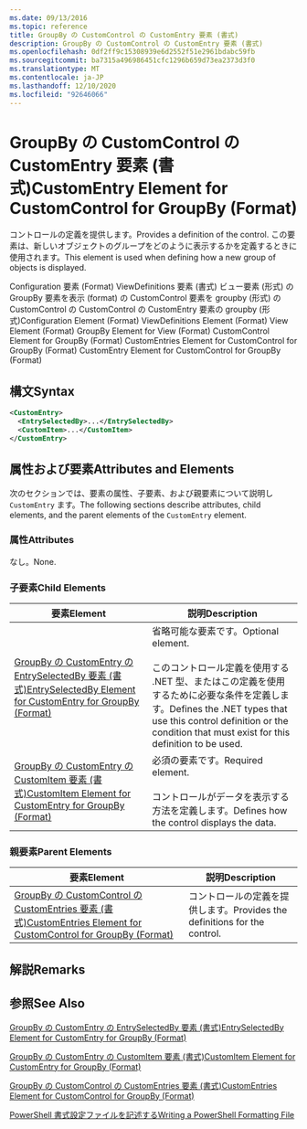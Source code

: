 ```yaml
---
ms.date: 09/13/2016
ms.topic: reference
title: GroupBy の CustomControl の CustomEntry 要素 (書式)
description: GroupBy の CustomControl の CustomEntry 要素 (書式)
ms.openlocfilehash: 0df2ff9c15308939e6d2552f51e2961bdabc59fb
ms.sourcegitcommit: ba7315a496986451cfc1296b659d73ea2373d3f0
ms.translationtype: MT
ms.contentlocale: ja-JP
ms.lasthandoff: 12/10/2020
ms.locfileid: "92646066"
---
```

# <a name="customentry-element-for-customcontrol-for-groupby-format"></a><span data-ttu-id="c31e8-103">GroupBy の CustomControl の CustomEntry 要素 (書式)</span><span class="sxs-lookup"><span data-stu-id="c31e8-103">CustomEntry Element for CustomControl for GroupBy (Format)</span></span>

<span data-ttu-id="c31e8-104">コントロールの定義を提供します。</span><span class="sxs-lookup"><span data-stu-id="c31e8-104">Provides a definition of the control.</span></span> <span data-ttu-id="c31e8-105">この要素は、新しいオブジェクトのグループをどのように表示するかを定義するときに使用されます。</span><span class="sxs-lookup"><span data-stu-id="c31e8-105">This element is used when defining how a new group of objects is displayed.</span></span>

<span data-ttu-id="c31e8-106">Configuration 要素 (Format) ViewDefinitions 要素 (書式) ビュー要素 (形式) の GroupBy 要素を表示 (format) の CustomControl 要素を groupby (形式) の CustomControl の CustomControl の CustomEntry 要素の groupby (形式)</span><span class="sxs-lookup"><span data-stu-id="c31e8-106">Configuration Element (Format) ViewDefinitions Element (Format) View Element (Format) GroupBy Element for View (Format) CustomControl Element for GroupBy (Format) CustomEntries Element for CustomControl for GroupBy (Format) CustomEntry Element for CustomControl for GroupBy (Format)</span></span>

## <a name="syntax"></a><span data-ttu-id="c31e8-107">構文</span><span class="sxs-lookup"><span data-stu-id="c31e8-107">Syntax</span></span>

```xml
<CustomEntry>
  <EntrySelectedBy>...</EntrySelectedBy>
  <CustomItem>...</CustomItem>
</CustomEntry>
```

## <a name="attributes-and-elements"></a><span data-ttu-id="c31e8-108">属性および要素</span><span class="sxs-lookup"><span data-stu-id="c31e8-108">Attributes and Elements</span></span>

<span data-ttu-id="c31e8-109">次のセクションでは、要素の属性、子要素、および親要素について説明し `CustomEntry` ます。</span><span class="sxs-lookup"><span data-stu-id="c31e8-109">The following sections describe attributes, child elements, and the parent elements of the `CustomEntry` element.</span></span>

### <a name="attributes"></a><span data-ttu-id="c31e8-110">属性</span><span class="sxs-lookup"><span data-stu-id="c31e8-110">Attributes</span></span>

<span data-ttu-id="c31e8-111">なし。</span><span class="sxs-lookup"><span data-stu-id="c31e8-111">None.</span></span>

### <a name="child-elements"></a><span data-ttu-id="c31e8-112">子要素</span><span class="sxs-lookup"><span data-stu-id="c31e8-112">Child Elements</span></span>

|<span data-ttu-id="c31e8-113">要素</span><span class="sxs-lookup"><span data-stu-id="c31e8-113">Element</span></span>|<span data-ttu-id="c31e8-114">説明</span><span class="sxs-lookup"><span data-stu-id="c31e8-114">Description</span></span>|
|-------------|-----------------|
|[<span data-ttu-id="c31e8-115">GroupBy の CustomEntry の EntrySelectedBy 要素 (書式)</span><span class="sxs-lookup"><span data-stu-id="c31e8-115">EntrySelectedBy Element for CustomEntry for GroupBy (Format)</span></span>](./entryselectedby-element-for-customentry-for-groupby-format.md)|<span data-ttu-id="c31e8-116">省略可能な要素です。</span><span class="sxs-lookup"><span data-stu-id="c31e8-116">Optional element.</span></span><br /><br /> <span data-ttu-id="c31e8-117">このコントロール定義を使用する .NET 型、またはこの定義を使用するために必要な条件を定義します。</span><span class="sxs-lookup"><span data-stu-id="c31e8-117">Defines the .NET types that use this control definition or the condition that must exist for this definition to be used.</span></span>|
|[<span data-ttu-id="c31e8-118">GroupBy の CustomEntry の CustomItem 要素 (書式)</span><span class="sxs-lookup"><span data-stu-id="c31e8-118">CustomItem Element for CustomEntry for GroupBy (Format)</span></span>](./customitem-element-for-customentry-for-groupby-format.md)|<span data-ttu-id="c31e8-119">必須の要素です。</span><span class="sxs-lookup"><span data-stu-id="c31e8-119">Required element.</span></span><br /><br /> <span data-ttu-id="c31e8-120">コントロールがデータを表示する方法を定義します。</span><span class="sxs-lookup"><span data-stu-id="c31e8-120">Defines how the control displays the data.</span></span>|

### <a name="parent-elements"></a><span data-ttu-id="c31e8-121">親要素</span><span class="sxs-lookup"><span data-stu-id="c31e8-121">Parent Elements</span></span>

|<span data-ttu-id="c31e8-122">要素</span><span class="sxs-lookup"><span data-stu-id="c31e8-122">Element</span></span>|<span data-ttu-id="c31e8-123">説明</span><span class="sxs-lookup"><span data-stu-id="c31e8-123">Description</span></span>|
|-------------|-----------------|
|[<span data-ttu-id="c31e8-124">GroupBy の CustomControl の CustomEntries 要素 (書式)</span><span class="sxs-lookup"><span data-stu-id="c31e8-124">CustomEntries Element for CustomControl for GroupBy (Format)</span></span>](./customentries-element-for-customcontrol-for-groupby-format.md)|<span data-ttu-id="c31e8-125">コントロールの定義を提供します。</span><span class="sxs-lookup"><span data-stu-id="c31e8-125">Provides the definitions for the control.</span></span>|

## <a name="remarks"></a><span data-ttu-id="c31e8-126">解説</span><span class="sxs-lookup"><span data-stu-id="c31e8-126">Remarks</span></span>

## <a name="see-also"></a><span data-ttu-id="c31e8-127">参照</span><span class="sxs-lookup"><span data-stu-id="c31e8-127">See Also</span></span>

[<span data-ttu-id="c31e8-128">GroupBy の CustomEntry の EntrySelectedBy 要素 (書式)</span><span class="sxs-lookup"><span data-stu-id="c31e8-128">EntrySelectedBy Element for CustomEntry for GroupBy (Format)</span></span>](./entryselectedby-element-for-customentry-for-groupby-format.md)

[<span data-ttu-id="c31e8-129">GroupBy の CustomEntry の CustomItem 要素 (書式)</span><span class="sxs-lookup"><span data-stu-id="c31e8-129">CustomItem Element for CustomEntry for GroupBy (Format)</span></span>](./customitem-element-for-customentry-for-groupby-format.md)

[<span data-ttu-id="c31e8-130">GroupBy の CustomControl の CustomEntries 要素 (書式)</span><span class="sxs-lookup"><span data-stu-id="c31e8-130">CustomEntries Element for CustomControl for GroupBy (Format)</span></span>](./customentries-element-for-customcontrol-for-groupby-format.md)

[<span data-ttu-id="c31e8-131">PowerShell 書式設定ファイルを記述する</span><span class="sxs-lookup"><span data-stu-id="c31e8-131">Writing a PowerShell Formatting File</span></span>](./writing-a-powershell-formatting-file.md)
